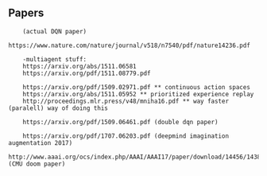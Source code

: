 ## Papers

        (actual DQN paper)
        https://www.nature.com/nature/journal/v518/n7540/pdf/nature14236.pdf

        -multiagent stuff:
        https://arxiv.org/abs/1511.06581
        https://arxiv.org/pdf/1511.08779.pdf

        https://arxiv.org/pdf/1509.02971.pdf ** continuous action spaces
        https://arxiv.org/abs/1511.05952 ** prioritized experience replay
        http://proceedings.mlr.press/v48/mniha16.pdf ** way faster (paralell) way of doing this

        https://arxiv.org/pdf/1509.06461.pdf (double dqn paper)

        https://arxiv.org/pdf/1707.06203.pdf (deepmind imagination augmentation 2017)
        http://www.aaai.org/ocs/index.php/AAAI/AAAI17/paper/download/14456/14385 (CMU doom paper)


